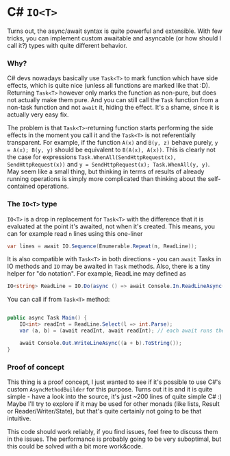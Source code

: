 # C# `IO<T>`

Turns out, the async/await syntax is quite powerful and extensible. With few tricks, you can implement custom awaitable and asyncable (or how should I call it?) types with quite different behavior.

### Why?

C# devs nowadays basically use `Task<T>` to mark function which have side effects, which is quite nice (unless all functions are marked like that :D). Returning `Task<T>` however only marks the function as non-pure, but does not actually make them pure. And you can still call the `Task` function from a non-task function and not `await` it, hiding the effect. It's a shame, since it is actually very easy fix.

The problem is that `Task<T>`-returning function starts performing the side effects in the moment you call it and the `Task<T>` is not referentially transparent. For example, if the function `A(x)` and `B(y, z)` behave purely, `y = A(x); B(y, y)` should be equivalent to `B(A(x), A(x))`. This is clearly not the case for expressions `Task.WhenAll(SendHttpRequest(x), SendHttpRequest(x))` and `y = SendHttpRequest(x); Task.WhenAll(y, y)`. May seem like a small thing, but thinking in terms of results of already running operations is simply more complicated than thinking about the self-contained operations.

### The `IO<T>` type

`IO<T>` is a drop in replacement for `Task<T>` with the difference that it is evaluated at the point it's awaited, not when it's created. This means, you can for example read `n` lines using this one-liner

```csharp
var lines = await IO.Sequence(Enumerable.Repeat(n, ReadLine));
```

It is also compatible with `Task<T>` in both directions - you can `await` Tasks in IO methods and `IO` may be awaited in `Task` methods. Also, there is a tiny helper for "do notation". For example, ReadLine may defined as


```csharp
IO<string> ReadLine = IO.Do(async () => await Console.In.ReadLineAsync())
```

You can call if from `Task<T>` method:

```csharp

public async Task Main() {
    IO<int> readInt = ReadLine.Select(l => int.Parse);
    var (a, b) = (await readInt, await readInt); // each await runs the action again

    await Console.Out.WriteLineAsync((a + b).ToString());
}

```

### Proof of concept

This thing is a proof concept, I just wanted to see if it's possible to use C#'s custom `AsyncMethodBuilder` for this purpose. Turns out it is and it is quite simple - have a look into the source, it's just ~200 lines of quite simple C# :) Maybe I'll try to explore if it may be used for other monads (like lists, Result or Reader/Writer/State), but that's quite certainly not going to be that intuitive.

This code should work reliably, if you find issues, feel free to discuss them in the issues. The performance is probably going to be very suboptimal, but this could be solved with a bit more work&code.
